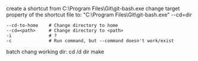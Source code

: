 create a shortcut from C:\Program Files\Git\git-bash.exe
change target property of the shortcut file to: "C:\Program Files\Git\git-bash.exe" --cd=dir

```
--cd-to-home    # Change directory to home
--cd=<path>     # Change directory to <path>
-i              # ?
-c              # Run command, but --command doesn't work/exist
```

batch chang working dir:
cd /d dir
make
